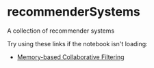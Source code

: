 # recommenderSystems
A collection of recommender systems

Try using these links if the notebook isn't loading:
* [Memory-based Collaborative Filtering](https://nbviewer.jupyter.org/github/cliffwhitworth/recommenderSystems/blob/master/MemoryBasedCollaborativeFiltering.ipynb)
